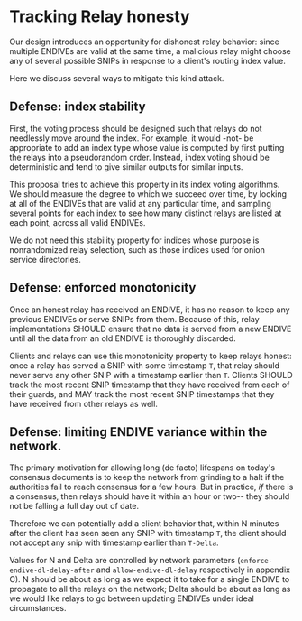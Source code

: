 
# Tracking Relay honesty

Our design introduces an opportunity for dishonest relay behavior:
since multiple ENDIVEs are valid at the same time, a malicious relay
might choose any of several possible SNIPs in response to a client's
routing index value.

Here we discuss several ways to mitigate this kind attack.

## Defense: index stability

First, the voting process should be designed such that relays do not
needlessly move around the index.  For example, it would -not- be
appropriate to add an index type whose value is computed by first
putting the relays into a pseudorandom order.  Instead, index voting
should be deterministic and tend to give similar outputs for similar
inputs.

This proposal tries to achieve this property in its index voting
algorithms.  We should measure the degree to which we succeed over
time, by looking at all of the ENDIVEs that are valid at any
particular time, and sampling several points for each index to see
how many distinct relays are listed at each point, across all valid
ENDIVEs.

We do not need this stability property for indices whose purpose is
nonrandomized relay selection, such as those indices used for onion
service directories.

## Defense: enforced monotonicity

Once an honest relay has received an ENDIVE, it has no reason to
keep any previous ENDIVEs or serve SNIPs from them.  Because of
this, relay implementations SHOULD ensure that no data is served
from a new ENDIVE until all the data from an old ENDIVE is
thoroughly discarded.

Clients and relays can use this monotonicity property to keep relays
honest: once a relay has served a SNIP with some timestamp `T`, that
relay should never serve any other SNIP with a timestamp earlier than
`T`.  Clients SHOULD track the most recent SNIP timestamp that they
have received from each of their guards, and MAY track the most
recent SNIP timestamps that they have received from other relays as
well.

## Defense: limiting ENDIVE variance within the network.

The primary motivation for allowing long (de facto) lifespans on
today's consensus documents is to keep the network from grinding to
a halt if the authorities fail to reach consensus for a few hours.
But in practice, _if_ there is a consensus, then relays should have
it within an hour or two-- they should not be falling a full day out
of date.

Therefore we can potentially add a client behavior that, within N
minutes after the client has seen seen any SNIP with timestamp `T`,
the client should not accept any snip with timestamp earlier than
`T-Delta`.

Values for N and Delta are controlled by network parameters
(`enforce-endive-dl-delay-after` and `allow-endive-dl-delay`
respectively in appendix C).  N should be about as long as we expect
it to take for a single ENDIVE to propagate to all the relays on the
network; Delta should be about as long as we would like relays to go
between updating ENDIVEs under ideal circumstances.
